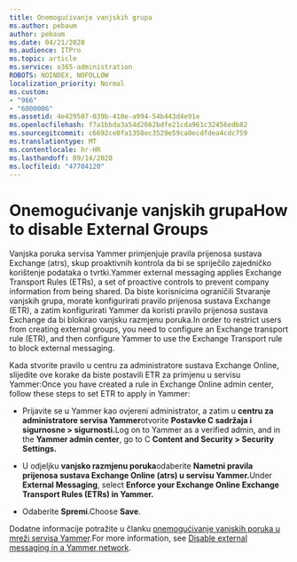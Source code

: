 ```yaml
---
title: Onemogućivanje vanjskih grupa
ms.author: pebaum
author: pebaum
ms.date: 04/21/2020
ms.audience: ITPro
ms.topic: article
ms.service: o365-administration
ROBOTS: NOINDEX, NOFOLLOW
localization_priority: Normal
ms.custom:
- "966"
- "6000006"
ms.assetid: 4e429507-039b-410e-a994-54b443d4e91e
ms.openlocfilehash: f7a1bbda3a54d2662bdfe21cda961c32456edb82
ms.sourcegitcommit: c6692ce0fa1358ec3529e59ca0ecdfdea4cdc759
ms.translationtype: MT
ms.contentlocale: hr-HR
ms.lasthandoff: 09/14/2020
ms.locfileid: "47704120"
---
```

# <a name="how-to-disable-external-groups"></a><span data-ttu-id="14d9f-102">Onemogućivanje vanjskih grupa</span><span class="sxs-lookup"><span data-stu-id="14d9f-102">How to disable External Groups</span></span>

<span data-ttu-id="14d9f-103">Vanjska poruka servisa Yammer primjenjuje pravila prijenosa sustava Exchange (atrs), skup proaktivnih kontrola da bi se spriječilo zajedničko korištenje podataka o tvrtki.</span><span class="sxs-lookup"><span data-stu-id="14d9f-103">Yammer external messaging applies Exchange Transport Rules (ETRs), a set of proactive controls to prevent company information from being shared.</span></span> <span data-ttu-id="14d9f-104">Da biste korisnicima ograničili Stvaranje vanjskih grupa, morate konfigurirati pravilo prijenosa sustava Exchange (ETR), a zatim konfigurirati Yammer da koristi pravilo prijenosa sustava Exchange da bi blokirao vanjsku razmjenu poruka.</span><span class="sxs-lookup"><span data-stu-id="14d9f-104">In order to restrict users from creating external groups, you need to configure an Exchange transport rule (ETR), and then configure Yammer to use the Exchange Transport rule to block external messaging.</span></span>
  
<span data-ttu-id="14d9f-105">Kada stvorite pravilo u centru za administratore sustava Exchange Online, slijedite ove korake da biste postavili ETR za primjenu u servisu Yammer:</span><span class="sxs-lookup"><span data-stu-id="14d9f-105">Once you have created a rule in Exchange Online admin center, follow these steps to set ETR to apply in Yammer:</span></span>
  
- <span data-ttu-id="14d9f-106">Prijavite se u Yammer kao ovjereni administrator, a zatim u **centru za administratore servisa Yammer**otvorite **Postavke C sadržaja i sigurnosne \> sigurnosti.**</span><span class="sxs-lookup"><span data-stu-id="14d9f-106">Log on to Yammer as a verified admin, and in the **Yammer admin center**, go to C **Content and Security \> Security Settings.**</span></span>

- <span data-ttu-id="14d9f-107">U odjeljku **vanjsko razmjenu poruka**odaberite **Nametni pravila prijenosa sustava Exchange Online (atrs) u servisu Yammer.**</span><span class="sxs-lookup"><span data-stu-id="14d9f-107">Under **External Messaging**, select **Enforce your Exchange Online Exchange Transport Rules (ETRs) in Yammer.**</span></span>

- <span data-ttu-id="14d9f-108">Odaberite **Spremi**.</span><span class="sxs-lookup"><span data-stu-id="14d9f-108">Choose **Save**.</span></span>

<span data-ttu-id="14d9f-109">Dodatne informacije potražite u članku [onemogućivanje vanjskih poruka u mreži servisa Yammer](https://docs.microsoft.com/yammer/work-with-external-users/disable-external-messaging).</span><span class="sxs-lookup"><span data-stu-id="14d9f-109">For more information, see [Disable external messaging in a Yammer network](https://docs.microsoft.com/yammer/work-with-external-users/disable-external-messaging).</span></span>
  